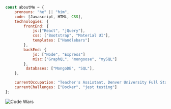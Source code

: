 ```javascript
const aboutMe = {
    pronouns: "he" || "him",
    code: [Javascript, HTML, CSS],
    technologies: {
        frontEnd: {
            js:["React", "jQuery"],
            css: ["Bootstrap", "Material UI"],
            templates: ["Handlebars"]
        },
        backEnd: {
            js: ["Node", "Express"]
            misc:["GraphQL", "mongoose", "mySQL"]
        },
         databases: ["MongoDB", "SQL"],
    },

    currentOccupation: "Teacher's Assistant, Denver University Full Stack Web Development Bootcamp",
    currentChallenges: ["Docker", "jest testing"]
};
```

![Code Wars](https://www.codewars.com/users/Ccatalyst/badges/large)

<!--
**Ccatalyst/ccatalyst** is a ✨ _special_ ✨ repository because its `README.md` (this file) appears on your GitHub profile.

Here are some ideas to get you started:

- 🔭 I’m currently working on ...
- 🌱 I’m currently learning ...
- 👯 I’m looking to collaborate on ...
- 🤔 I’m looking for help with ...
- 💬 Ask me about ...
- 📫 How to reach me: ...
- 😄 Pronouns: ...
- ⚡ Fun fact: ...
-->
